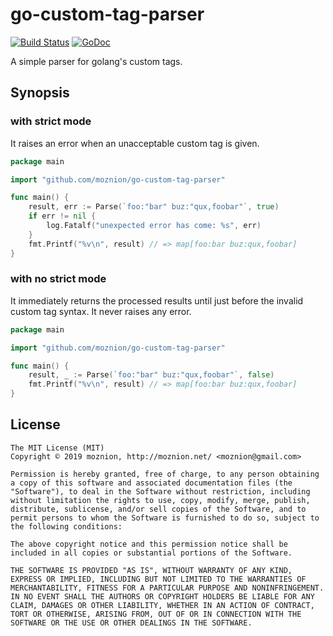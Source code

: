 go-custom-tag-parser
==

[![Build Status](https://travis-ci.org/moznion/go-custom-tag-parser.svg?branch=master)](https://travis-ci.org/moznion/go-custom-tag-parser) [![GoDoc](https://godoc.org/github.com/moznion/go-custom-tag-parser?status.svg)](https://godoc.org/github.com/moznion/go-custom-tag-parser)

A simple parser for golang's custom tags.

Synopsis
--

### with strict mode

It raises an error when an unacceptable custom tag is given.

```go
package main

import "github.com/moznion/go-custom-tag-parser"

func main() {
	result, err := Parse(`foo:"bar" buz:"qux,foobar"`, true)
	if err != nil {
		log.Fatalf("unexpected error has come: %s", err)
	}
	fmt.Printf("%v\n", result) // => map[foo:bar buz:qux,foobar]
}
```

### with no strict mode

It immediately returns the processed results until just before the invalid custom tag syntax. It never raises any error.

```go
package main

import "github.com/moznion/go-custom-tag-parser"

func main() {
	result, _ := Parse(`foo:"bar" buz:"qux,foobar"`, false)
	fmt.Printf("%v\n", result) // => map[foo:bar buz:qux,foobar]
}
```

License
--

```
The MIT License (MIT)
Copyright © 2019 moznion, http://moznion.net/ <moznion@gmail.com>

Permission is hereby granted, free of charge, to any person obtaining a copy of this software and associated documentation files (the "Software"), to deal in the Software without restriction, including without limitation the rights to use, copy, modify, merge, publish, distribute, sublicense, and/or sell copies of the Software, and to permit persons to whom the Software is furnished to do so, subject to the following conditions:

The above copyright notice and this permission notice shall be included in all copies or substantial portions of the Software.

THE SOFTWARE IS PROVIDED "AS IS", WITHOUT WARRANTY OF ANY KIND, EXPRESS OR IMPLIED, INCLUDING BUT NOT LIMITED TO THE WARRANTIES OF MERCHANTABILITY, FITNESS FOR A PARTICULAR PURPOSE AND NONINFRINGEMENT. IN NO EVENT SHALL THE AUTHORS OR COPYRIGHT HOLDERS BE LIABLE FOR ANY CLAIM, DAMAGES OR OTHER LIABILITY, WHETHER IN AN ACTION OF CONTRACT, TORT OR OTHERWISE, ARISING FROM, OUT OF OR IN CONNECTION WITH THE SOFTWARE OR THE USE OR OTHER DEALINGS IN THE SOFTWARE.
```

